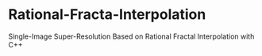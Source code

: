 # Rational-Fracta-Interpolation
Single-Image Super-Resolution Based on Rational Fractal Interpolation with C++
